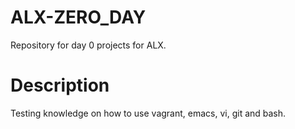 # ALX-ZERO_DAY

Repository for day 0 projects for ALX.

# Description

Testing knowledge on how to use vagrant, emacs, vi, git and bash.

